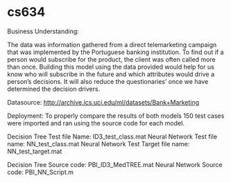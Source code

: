 # cs634
Business Understanding:

The data was information gathered from a direct telemarketing campaign that was implemented by the Portuguese banking institution.    To find out if a person would subscribe for the product, the client was often called more than once.  Building this model using the data provided would help for us know who will subscribe in the future and which attributes would drive a person’s decisions.   It will also reduce the questionaries’ once we have determined the decision drivers.

Datasource:
http://archive.ics.uci.edu/ml/datasets/Bank+Marketing


Deployment:
To properly compare the results of both models 150 test cases were imported and ran using the source code for each model.  

Decision Tree Test file Name:  ID3_test_class.mat
Neural Network Test file name: NN_test_class.mat
Neural Network Test Target file name: NN_test_target.mat

Decision Tree Source code:  PBI_ID3_MedTREE.mat
Neural Network Source code:  PBI_NN_Script.m
